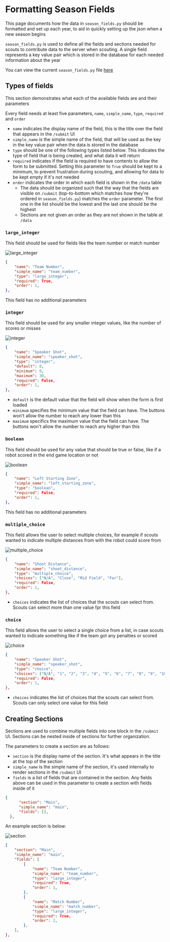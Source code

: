 # Formatting Season Fields

This page documents how the data in `season_fields.py` should be formatted and set up each year, to aid in quickly setting up the json when a new season begins

`season_fields.py` is used to define all the fields and sections needed for scouts to contribute data to the server when scouting. A single field represents a key value pair which is stored in the database for each needed information about the year

You can view the current `season_fields.py` file [here](https://github.com/FRC-Team3484/open-scouting/blob/main/scouting/main/season_fields.py)

## Types of fields
This section demonstrates what each of the available fields are and their parameters

Every field needs at least five parameters, `name`, `simple_name`, `type`, `required` and `order`
- `name` indicates the display name of the field, this is the title over the field that appears in the `/submit` UI
- `simple_name` is the simple name of the field, that will be used as the key in the key value pair when the data is stored in the database
- `type` should be one of the following types listed below. This indicates the type of field that is being created, and what data it will return
- `required` indicates if the field is required to have contents to allow the form to be submitted. Setting this parameter to `True` should be kept to a minimum, to prevent frustration during scouting, and allowing for data to be kept empty if it's not needed
- `order` indicates the order in which each field is shown in the `/data` table
  - The data should be organized such that the way that the fields are visible on `/submit` (top-to-bottom which matches how they're ordered in `season_fields.py`) matches the `order` parameter. The first one in the list should be the lowest and the last one should be the highest
  - Sections are not given an order as they are not shown in the table at `/data`

### `large_integer`
This field should be used for fields like the team number or match number

![large_integer](./images/formatting_season_fields/large_integer.png)

```json
{
    "name": "Team Number",
    "simple_name": "team_number",
    "type": "large_integer",
    "required": True,
    "order": 1,
},
```

This field has no additional parameters

### `integer`
This field should be used for any smaller integer values, like the number of scores or misses

![integer](./images/formatting_season_fields/integer.png)

```json
{
    "name": "Speaker Shot",
    "simple_name": "speaker_shot",
    "type": "integer",
    "default": 0,
    "minimum": 0,
    "maximum": 30,
    "required": False,
    "order": 1,
},
```

- `default` is the default value that the field will show when the form is first loaded
- `minimum` specifies the minimum value that the field can have. The buttons won't allow the number to reach any lower than this
- `maximum` specifics the maximum value that the field can have. The buttons won't allow the number to reach any higher than this

### `boolean`
This field should be used for any value that should be true or false, like if a robot scored in the end game location or not

![boolean](./images/formatting_season_fields/boolean.png)

```json
{
    "name": "Left Starting Zone",
    "simple_name": "left_starting_zone",
    "type": "boolean",
    "required": False,
    "order": 1,
},
```

This field has no additional parameters

### `multiple_choice`
This field allows the user to select multiple choices, for example if scouts wanted to indicate multiple distances from with the robot could score from

![multiple_choice](./images/formatting_season_fields/multiple_choice.png)

```json
{
    "name": "Shoot Distance",
    "simple_name": "shoot_distance",
    "type": "multiple_choice",
    "choices": ["N/A", "Close", "Mid Field", "Far"],
    "required": False,
    "order": 1,
},
```

- `choices` indicates the list of choices that the scouts can select from. Scouts can select more than one value fpr this field

### `choice`
This field allows the user to select a single choice from a list, in case scouts wanted to indicate something like if the team got any penalties or scored

![choice](./images/formatting_season_fields/choice.png)

```json
{
    "name": "Speaker Shot",
    "simple_name": "speaker_shot",
    "type": "choice",
    "choices": ["N/A", "1", "2", "3", "4", "5", "6", "7", "8", "9", "10"],
    "required": False,
    "order": 1,
},
```

- `choices` indicates the list of choices that the scouts can select from. Scouts can only select one value for this field

## Creating Sections
Sections are used to combine multiple fields into one block in the `/submit` UI. Sections can be nested inside of sections for further organization.

The parameters to create a section are as follows:
- `section` is the display name of the section. It's what appears in the title at the top of the section
- `simple_name` is the simple name of the section, it's used internally to render sections in the `/submit` UI
- `fields` is a list of fields that are contained in the section. Any fields above can be used in this parameter to create a section with fields inside of it

```json
{
      "section": "Main",
      "simple_name": "main",
      "fields": [],
  },
```

An example section is below:

![section](./images/formatting_season_fields/section.png)

```json
{
    "section": "Main",
    "simple_name": "main",
    "fields": [
        {
            "name": "Team Number",
            "simple_name": "team_number",
            "type": "large_integer",
            "required": True,
            "order": 1,
        },
        {
            "name": "Match Number",
            "simple_name": "match_number",
            "type": "large_integer",
            "required": True,
            "order": 2,
        },
    ],
},
```

